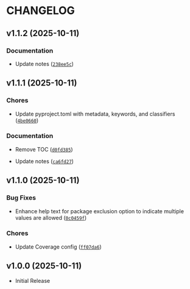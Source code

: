 # CHANGELOG

<!-- version list -->

## v1.1.2 (2025-10-11)

### Documentation

- Update notes
  ([`238ee5c`](https://github.com/pivoshenko/uv-upsync/commit/238ee5c765910c4c9dc272bee926420032b94c99))


## v1.1.1 (2025-10-11)

### Chores

- Update pyproject.toml with metadata, keywords, and classifiers
  ([`4be0660`](https://github.com/pivoshenko/uv-upsync/commit/4be0660bc99e09b52e4f46429a2da4943462bc03))

### Documentation

- Remove TOC
  ([`d0fd385`](https://github.com/pivoshenko/uv-upsync/commit/d0fd385e550701a35b2ac155cf83c99f5476957c))

- Update notes
  ([`ca6fd27`](https://github.com/pivoshenko/uv-upsync/commit/ca6fd27e384bad381750d0c98f5e6fd628d81732))


## v1.1.0 (2025-10-11)

### Bug Fixes

- Enhance help text for package exclusion option to indicate multiple values are allowed
  ([`0c0459f`](https://github.com/pivoshenko/uv-upsync/commit/0c0459f7b988434e83ee52c322b626df584b9fca))

### Chores

- Update Coverage config
  ([`ff07da6`](https://github.com/pivoshenko/uv-upsync/commit/ff07da604b7ab71f2d1e34e27500b98b5d390723))


## v1.0.0 (2025-10-11)

- Initial Release

